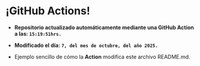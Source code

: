 # ¡GitHub Actions!
* **Repositorio actualizado automáticamente mediante una GitHub Action a las: `15:19:51hrs.`**
* **Modificado el día: `7, del mes de octubre, del año 2025.`**

* Ejemplo sencillo de cómo la **Action** modifica este archivo README.md.
